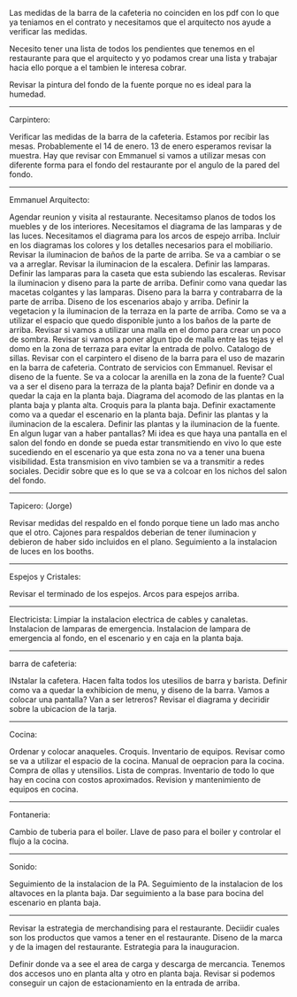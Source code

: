 Las medidas de la barra de la cafeteria no coinciden en los pdf con lo que ya teniamos en el contrato y necesitamos que el arquitecto nos ayude a verificar las medidas.

Necesito tener una lista de todos los pendientes que tenemos en el restaurante para que el arquitecto y yo podamos crear una lista y trabajar hacia ello porque a el tambien le interesa cobrar.

Revisar la pintura del fondo de la fuente porque no es ideal para la humedad.

---

Carpintero:

Verificar las medidas de la barra de la cafeteria.
Estamos por recibir las mesas. Probablemente el 14 de enero. 13 de enero esperamos revisar la muestra.
Hay que revisar con Emmanuel si vamos a utilizar mesas con diferente forma para el fondo del restaurante por el angulo de la pared del fondo. 

---

Emmanuel Arquitecto:

Agendar reunion y visita al restaurante.
Necesitamso planos de todos los muebles y de los interiores.
Necesitamos el diagrama de las lamparas y de las luces.
Necesitamos el diagrama para los arcos de espejo arriba.
Incluir en los diagramas los colores y los detalles necesarios para el mobiliario.
Revisar la iluminacion de baños de la parte de arriba. Se va a cambiar o se va a arreglar.
Revisar la iluminacion de la escalera. Definir las lamparas. Definir las lamparas para la caseta que esta subiendo las escaleras. Revisar la iluminacion y diseno para la parte de arriba.
Definir como vana  quedar las macetas colgantes y las lamparas.
Diseno para la barra y contrabarra de la parte de arriba.
Diseno de los escenarios abajo y arriba.
Definir la vegetacion y la iluminacion de la terraza en la parte de arriba.
Como se va a utilizar el espacio que quedo disponible junto a los baños de la parte de arriba.
Revisar si vamos a utilizar una malla en el domo para crear un poco de sombra.
Revisar si vamos a poner algun tipo de malla entre las tejas y el domo en la zona de terraza para evitar la entrada de polvo.
Catalogo de sillas.
Revisar con el carpintero el diseno de la barra para el uso de mazarin en la barra de cafeteria.
Contrato de servicios con Emmanuel.
Revisar el diseno de la fuente.
Se va a colocar la arenilla en la zona de la fuente? Cual va a ser el diseno para la terraza de la planta baja?
Definir en donde va a quedar la caja en la planta baja.
Diagrama del acomodo de las plantas en la planta baja y planta alta.
Croquis para la planta baja.
Definir exactamente como va a quedar el escenario en la planta baja.
Definir las plantas y la iluminacion de la escalera.
Definir las plantas y la iluminacion de la fuente.
En algun lugar van a haber pantallas?
Mi idea es que haya una pantalla en el salon del fondo en donde se pueda estar transmitiendo en vivo lo que este sucediendo en el escenario ya que esta zona no va a tener una buena visibilidad. Esta transmision en vivo tambien se va a transmitir a redes sociales.
Decidir sobre que es lo que se va a colcoar en los nichos del salon del fondo.

---

Tapicero: (Jorge)

Revisar medidas del respaldo en el fondo porque tiene un lado mas ancho que el otro.
Cajones para respaldos deberian de tener iluminacion y debieron de haber sido incluidos en el plano.
Seguimiento a la instalacion de luces en los booths.

---

Espejos y Cristales:

Revisar el terminado de los espejos.
Arcos para espejos arriba.

---

Electricista:
Limpiar la instalacion electrica de cables y canaletas.
Instalacion de lamparas de emergencia.
Instalacion de lampara de emergencia al fondo, en el escenario y en caja en la planta baja.

---

barra de cafeteria:

INstalar la cafetera.
Hacen falta todos los utesilios de barra y barista.
Definir como va a quedar la exhibicion de menu, y diseno de la barra.
Vamos a colocar una pantalla? Van a ser letreros?
Revisar el diagrama y deciridir sobre la ubicacion de la tarja.

---

Cocina:

Ordenar y colocar anaqueles.
Croquis.
Inventario de equipos.
Revisar como se va a utilizar el espacio de la cocina. Manual de oepracion para la cocina.
Compra de ollas y utensilios. Lista de compras.
Inventario de todo lo que hay en cocina con costos aproximados.
Revision y mantenimiento de equipos en cocina.

---

Fontaneria:

Cambio de tuberia para el boiler.
Llave de paso para el boiler y controlar el flujo a la cocina.

---

Sonido:

Seguimiento de la instalacion de la PA.
Seguimiento de la instalacion de los altavoces en la planta baja.
Dar seguimiento a la base para bocina del escenario en planta baja.

---

Revisar la estrategia de merchandising para el restaurante.
Deciidir cuales son los productos que vamos a tener en el restaurante.
Diseno de la marca y de la imagen del restaurante.
Estrategia para la inauguracion.

Definir donde va a see el area de carga y descarga de mercancia.
Tenemos dos accesos uno en planta alta y otro en planta baja.
Revisar si podemos conseguir un cajon de estacionamiento en la entrada de arriba.